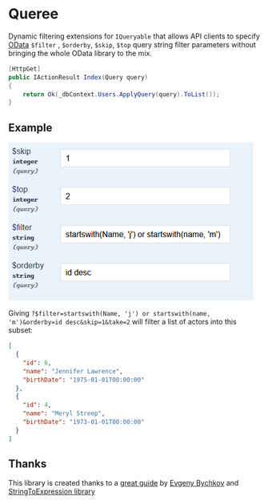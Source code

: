 ﻿# Queree

Dynamic filtering extensions for `IQueryable` that allows API clients to specify 
[OData][odata] `$filter` , `$orderby`, `$skip`, `$top` query string filter parameters without bringing the whole OData library to the mix.

```c#
[HttpGet]
public IActionResult Index(Query query)
{
    return Ok(_dbContext.Users.ApplyQuery(query).ToList());
}
```


## Example

![](images/query.png)

Giving `?$filter=startswith(Name, 'j') or startswith(name, 'm')&orderby=id desc&skip=1&take=2` will filter a list of actors into this subset:

```json
[
  {
    "id": 6,
    "name": "Jennifer Lawrence",
    "birthDate": "1975-01-01T00:00:00"
  },
  {
    "id": 4,
    "name": "Meryl Streep",
    "birthDate": "1973-01-01T00:00:00"
  }
]
```



## Thanks

This library is created thanks to a [great guide][guide] by [Evgeny Bychkov](https://twitter.com/bychkovea) and [StringToExpression library][lib] 

[odata]: https://www.odata.org/documentation/odata-version-2-0/uri-conventions/#FilterSystemQueryOption
[guide]: http://codewithevgeny.com/web-api-odata/
[lib]: https://github.com/codecutout/StringToExpression